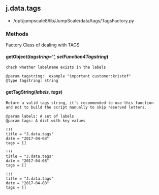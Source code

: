<!-- toc -->
## j.data.tags

- /opt/jumpscale8/lib/JumpScale/data/tags/TagsFactory.py

### Methods

Factory Class of dealing with TAGS     

#### getObject(*tagstring='', setFunction4Tagstring*) 

```
check whether labelname exists in the labels

@param tagstring:  example "important customer:kristof"
@type tagstring: string

```

#### getTagString(*labels, tags*) 

```
Return a valid tags string, it's recommended to use this function
and not to build the script manually to skip reserved letters.

@param labels: A set of labels
@param tags: A dict with key values

```


```
!!!
title = "J.data.tags"
date = "2017-04-08"
tags = []
```

```
!!!
title = "J.data.tags"
date = "2017-04-08"
tags = []
```

```
!!!
title = "J.data.tags"
date = "2017-04-08"
tags = []
```
